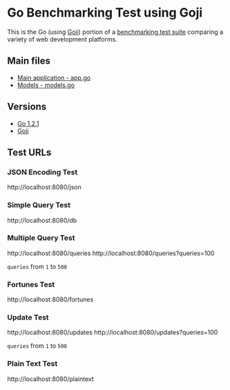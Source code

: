 # Go Benchmarking Test using Goji

This is the Go (using [Goji](https://github.com/zenazn/goji/)) portion of a [benchmarking test suite](../) comparing a variety of web development platforms.

## Main files
* [Main application - app.go](src/app/app.go)
* [Models - models.go](src/app/models.go)

## Versions

* [Go 1.2.1](http://golang.org/)
* [Goji](https://github.com/zenazn/goji/)

## Test URLs

### JSON Encoding Test

http://localhost:8080/json

### Simple Query Test

http://localhost:8080/db

### Multiple Query Test

http://localhost:8080/queries
http://localhost:8080/queries?queries=100

`queries` from `1` to `500`

### Fortunes Test

http://localhost:8080/fortunes

### Update Test

http://localhost:8080/updates
http://localhost:8080/updates?queries=100

`queries` from `1` to `500`

### Plain Text Test

http://localhost:8080/plaintext

